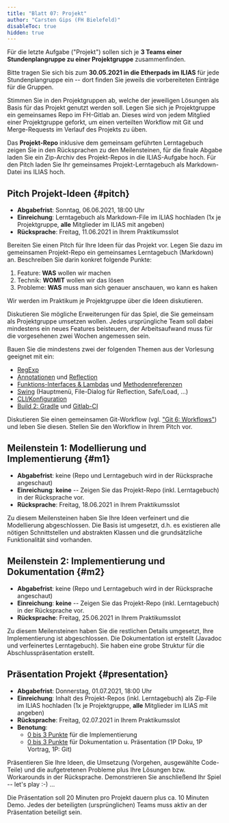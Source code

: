 ```yaml
---
title: "Blatt 07: Projekt"
author: "Carsten Gips (FH Bielefeld)"
disableToc: true
hidden: true
---
```



Für die letzte Aufgabe ("Projekt") sollen sich je **3 Teams einer Stundenplangruppe zu einer Projektgruppe**
zusammenfinden.

Bitte tragen Sie sich bis zum **30.05.2021 in die Etherpads im ILIAS** für jede Stundenplangruppe ein -- dort
finden Sie jeweils die vorbereiteten Einträge für die Gruppen.

Stimmen Sie in den Projektgruppen ab, welche der jeweiligen Lösungen als Basis für das Projekt genutzt werden
soll. Legen Sie sich je Projektgruppe ein gemeinsames Repo im FH-Gitlab an. Dieses wird von jedem Mitglied einer
Projektgruppe geforkt, um einen verteilten Workflow mit Git und Merge-Requests im Verlauf des Projekts zu üben.

Das **Projekt-Repo** inklusive dem gemeinsam geführten Lerntagebuch zeigen Sie in den Rücksprachen zu den
Meilensteinen, für die finale Abgabe laden Sie ein Zip-Archiv des Projekt-Repos in die ILIAS-Aufgabe hoch. Für
den Pitch laden Sie Ihr gemeinsames Projekt-Lerntagebuch als Markdown-Datei ins ILIAS hoch.

## Pitch Projekt-Ideen {#pitch}

*   **Abgabefrist**:
    Sonntag, 06.06.2021, 18:00 Uhr
*   **Einreichung**:
    Lerntagebuch als Markdown-File im ILIAS hochladen (1x je Projektgruppe,
    **alle** Mitglieder im ILIAS mit angeben)
*   **Rücksprache**:
    Freitag, 11.06.2021 in Ihrem Praktikumsslot

Bereiten Sie einen Pitch für Ihre Ideen für das Projekt vor. Legen Sie
dazu im gemeinsamen Projekt-Repo ein gemeinsames Lerntagebuch (Markdown)
an. Beschreiben Sie darin konkret folgende Punkte:

1. Feature: **WAS** wollen wir machen
2. Technik: **WOMIT** wollen wir das lösen
3. Probleme: **WAS** muss man sich genauer anschauen, wo kann es haken

Wir werden im Praktikum je Projektgruppe über die Ideen diskutieren.

Diskutieren Sie mögliche Erweiterungen für das Spiel, die Sie gemeinsam
als Projektgruppe umsetzen wollen. Jedes ursprüngliche Team soll dabei
mindestens ein neues Features beisteuern, der Arbeitsaufwand muss für
die vorgesehenen zwei Wochen angemessen sein.

Bauen Sie die mindestens zwei der folgenden Themen aus der Vorlesung geeignet
mit ein:

-   [RegExp](pm_regexp.html)
-   [Annotationen](pm_annotationen.html) und [Reflection](pm_reflection.html)
-   [Funktions-Interfaces & Lambdas](pm_functionalinterfaces.html) und
    [Methodenreferenzen](pm_methodreferences.html)
-   [Swing](pm_swing.html) (Hauptmenü, File-Dialog für Reflection, Safe/Load, ...)
-   [CLI/Konfiguration](pm_cli.html)
-   [Build 2: Gradle](pm_build2.html) und [Gitlab-CI](pm_build3.html)

Diskutieren Sie einen gemeinsamen Git-Workflow (vgl. ["Git 6: Workflows"](pm_git6.html))
und leben Sie diesen. Stellen Sie den Workflow in Ihrem Pitch vor.

## Meilenstein 1: Modellierung und Implementierung {#m1}

*   **Abgabefrist**:
    keine (Repo und Lerntagebuch wird in der Rücksprache angeschaut)
*   **Einreichung**:
    **keine** -- Zeigen Sie das Projekt-Repo (inkl. Lerntagebuch) in
    der Rücksprache vor.
*   **Rücksprache**:
    Freitag, 18.06.2021 in Ihrem Praktikumsslot

Zu diesem Meilensteinen haben Sie Ihre Ideen verfeinert und die Modellierung
abgeschlossen. Die Basis ist umgesetzt, d.h. es existieren alle nötigen
Schnittstellen und abstrakten Klassen und die grundsätzliche Funktionalität
sind vorhanden.

## Meilenstein 2: Implementierung und Dokumentation {#m2}

*   **Abgabefrist**:
    keine (Repo und Lerntagebuch wird in der Rücksprache angeschaut)
*   **Einreichung**:
    **keine** -- Zeigen Sie das Projekt-Repo (inkl. Lerntagebuch) in
    der Rücksprache vor.
*   **Rücksprache**:
    Freitag, 25.06.2021 in Ihrem Praktikumsslot

Zu diesem Meilensteinen haben Sie die restlichen Details umgesetzt, Ihre
Implementierung ist abgeschlossen. Die Dokumentation ist erstellt (Javadoc
und verfeinertes Lerntagebuch). Sie haben eine grobe Struktur für die
Abschlusspräsentation erstellt.

## Präsentation Projekt {#presentation}

*   **Abgabefrist**:
    Donnerstag, 01.07.2021, 18:00 Uhr
*   **Einreichung**:
    Inhalt des Projekt-Repos (inkl. Lerntagebuch) als Zip-File im ILIAS
    hochladen (1x je Projektgruppe, **alle** Mitglieder im ILIAS mit angeben)
*   **Rücksprache**:
    Freitag, 02.07.2021 in Ihrem Praktikumsslot
*   **Benotung**:
    *   [0 bis 3 Punkte](pm_orga.html#punkte) für die Implementierung
    *   [0 bis 3 Punkte](pm_orga.html#punkte) für Dokumentation u. Präsentation
        (1P Doku, 1P Vortrag, 1P: Git)

Präsentieren Sie Ihre Ideen, die Umsetzung (Vorgehen, ausgewählte Code-Teile)
und die aufgetretenen Probleme plus Ihre Lösungen bzw. Workarounds in der
Rücksprache. Demonstrieren Sie anschließend Ihr Spiel -- let's play :-) ...

Die Präsentation soll 20 Minuten pro Projekt dauern plus ca. 10 Minuten Demo.
Jedes der beteiligten (ursprünglichen) Teams muss aktiv an der Präsentation
beteiligt sein.
